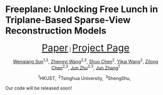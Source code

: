 # Freeplane: Unlocking Free Lunch in Triplane-Based Sparse-View Reconstruction Models

<p align="center">
     <span style="font-size: 30px;"><a href="https://arxiv.org/abs/2406.00750">Paper</a></span> | <span style="font-size: 30px;"><a href="https://freeplane3d.github.io/">Project Page</a></span>
</p>

<p align="center">
  <a href="https://github.com/wenqsun">Wenqiang Sun</a><sup>1,3</sup>, 
    <a href="https://thuwzy.github.io/">Zhengyi Wang</a><sup>2,3</sup>, 
    <a href="https://chenshuo20.github.io/">Shuo Chen</a><sup>2</sup>,
    <a href="https://yikaiw.github.io/">Yikai Wang</a><sup>2</sup>, 
    <a href="https://scholar.google.com/citations?user=2pbka1gAAAAJ&hl=en">Zilong Chen</a><sup>2,3</sup>,
  	<a href="https://ml.cs.tsinghua.edu.cn/~jun/">Jun Zhu</a><sup>2,3</sup>,
    <a href="https://eejzhang.people.ust.hk/home.html">Jun Zhang</a><sup>1</sup>
</p>
<p align="center"><sup>1</sup>HKUST,&ensp;<sup>2</sup>Tsinghua University,&ensp;<sup>3</sup>ShengShu,&ensp;

Our code will be released soon!
